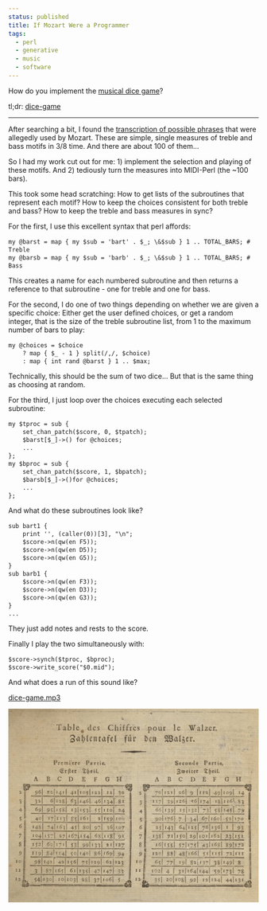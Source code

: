 ```yaml
---                                                                                                                                                                          
status: published
title: If Mozart Were a Programmer
tags:
  - perl
  - generative
  - music
  - software
---
```


How do you implement the [musical dice game](https://en.wikipedia.org/wiki/Musikalisches_W%C3%BCrfelspiel)?

tl;dr: [dice-game](https://github.com/ology/Music/blob/master/dice-game)

---

After searching a bit, I found the [transcription of possible phrases](https://musescore.com/user/30029219/scores/5943501) that were allegedly used by Mozart.  These are simple, single measures of treble and bass motifs in 3/8 time.  And there are about 100 of them...

So I had my work cut out for me: 1) implement the selection and playing of these motifs.  And 2) tediously turn the measures into MIDI-Perl (the ~100 bars).

This took some head scratching:  How to get lists of the subroutines that represent each motif? How to keep the choices consistent for both treble and bass?  How to keep the treble and bass measures in sync?

For the first, I use this excellent syntax that perl affords:

    my @barst = map { my $sub = 'bart' . $_; \&$sub } 1 .. TOTAL_BARS; # Treble
    my @barsb = map { my $sub = 'barb' . $_; \&$sub } 1 .. TOTAL_BARS; # Bass

This creates a name for each numbered subroutine and then returns a reference to that subroutine - one for treble and one for bass.

For the second, I do one of two things depending on whether we are given a specific choice: Either get the user defined choices, or get a random integer, that is the size of the treble subroutine list, from 1 to the maximum number of bars to play:

    my @choices = $choice
        ? map { $_ - 1 } split(/,/, $choice)
        : map { int rand @barst } 1 .. $max;

Technically, this should be the sum of two dice...  But that is the same thing as choosing at random.

For the third, I just loop over the choices executing each selected subroutine:

    my $tproc = sub {
        set_chan_patch($score, 0, $tpatch);
        $barst[$_]->() for @choices;
        ...
    };
    my $bproc = sub {
        set_chan_patch($score, 1, $bpatch);
        $barsb[$_]->()for @choices;
        ...
    };

And what do these subroutines look like?

    sub bart1 { 
        print '', (caller(0))[3], "\n";
        $score->n(qw(en F5));
        $score->n(qw(en D5));
        $score->n(qw(en G5));
    }
    sub barb1 { 
        $score->n(qw(en F3));
        $score->n(qw(en D3));
        $score->n(qw(en G3));
    }
    ...

They just add notes and rests to the score.

Finally I play the two simultaneously with:

    $score->synch($tproc, $bproc);
    $score->write_score("$0.mid");

And what does a run of this sound like?

[dice-game.mp3](dice-game.mp3)

![mozart-game.jpg](mozart-game.jpg)
